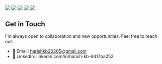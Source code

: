 ### 

<div display="flex">
  <img src="https://img.shields.io/badge/python-3670A0?style=for-the-badge&logo=python&logoColor=ffdd54"/>
  <img src="https://img.shields.io/badge/numpy-%23013243.svg?style=for-the-badge&logo=numpy&logoColor=white"/>
  <img src="https://img.shields.io/badge/pandas-%23150458.svg?style=for-the-badge&logo=pandas&logoColor=white"/>
  <img src ="https://img.shields.io/badge/scikit--learn-%23F7931E.svg?style=for-the-badge&logo=scikit-learn&logoColor=white"/>
  <img src ="https://img.shields.io/badge/Matplotlib-%23ffffff.svg?style=for-the-badge&logo=Matplotlib&logoColor=black"/>
</div>

## Get in Touch
I'm always open to collaboration and new opportunities. Feel free to reach out:

- 📧 Email: harishkb20205@gmail.com
- 💼 LinkedIn: linkedin.com/in/harish-kb-9417ba252
